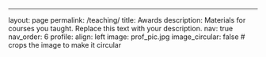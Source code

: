 ---
layout: page
permalink: /teaching/
title: Awards
description: Materials for courses you taught. Replace this text with your description.
nav: true
nav_order: 6
profile:
  align: left
  image: prof_pic.jpg
  image_circular: false # crops the image to make it circular
  


